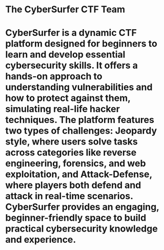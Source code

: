 # The CyberSurfer CTF Team
# CyberSurfer is a dynamic CTF platform designed for beginners to learn and develop essential cybersecurity skills. It offers a hands-on approach to understanding vulnerabilities and how to protect against them, simulating real-life hacker techniques. The platform features two types of challenges: Jeopardy style, where users solve tasks across categories like reverse engineering, forensics, and web exploitation, and Attack-Defense, where players both defend and attack in real-time scenarios. CyberSurfer provides an engaging, beginner-friendly space to build practical cybersecurity knowledge and experience.
